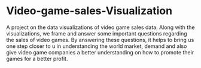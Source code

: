 # Video-game-sales-Visualization
A project on the data visualizations of video game sales data. Along with the visualizations, we frame and answer some important questions regarding the sales of video games. By answering these questions, it helps to bring us one step closer to u in understanding the world market, demand and also give video game companies a better understanding on how to promote their games for a better profit.
